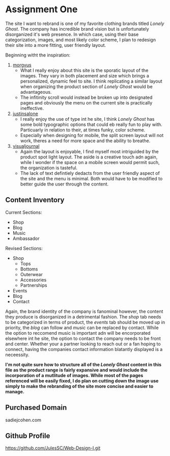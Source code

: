 # Assignment One

The site I want to rebrand is one of my favorite clothing brands titled *Lonely Ghost*. The company has incredible brand vision but is unfortunately disorganized it's web presence. In which case, using their base categorization, images, and most likely color scheme, I plan to redesign their site into a more fitting, user friendly layout.

Beginning witht the inspiration:

1. [morgvus][1]
    - What I really enjoy about this site is the sporatic layout of the images. They vary in both placement and size which brings a personalized, dynamic feel to site. I think replicating a similar layout when organizing the product section of *Lonely Ghost* would be advantageous.
    - The infitinity scroll would instead be broken up into designated pages and obviously the menu on the current site is practically ineffective.
2. [justinsalone][2]
    - I really enjoy the use of type int he site, I think *Lonely Ghost* has some bold typographic options that could eb really fun to play with. Particuarly in relation to their, at times funky, color scheme.
    - Especially when designing for mobile, the split screen layout will not work, theres a need for more space and the ability to breathe.
3. [visualjournal][3]
    - Again the layout is enjoyable, I find myself most intriguided by the product spot light layout. The aside is a creative touch adn again, while I wonder if the space on a mobile screen would permit such, the organization is tasteful.
    - The lack of text defintiely dedacts from the user friendly aspect of the site and the menu is minimal. Both would have to be modified to better guide the user through the content.

## Content Inventory

Current Sections:
- Shop
- Blog
- Music
- Ambassador

Revised Sections:
- Shop
    - Tops
    - Bottoms
    - Outerwear
    - Accessories
    - Partnerships
- Events
- Blog
- Contact

Again, the brand identity of the company is fanominal however, the content they produce is disorganized in a detrimental fashion. The *shop* tab needs to be categorized in terms of product, the *events* tab should be moved up in priority, the *blog* can follow and *music* can be replaced by contact. While the option to reccomend music is important adn will be encorporated elsewhere int he site, the option to contact the company needs to be front and center. Whether your a partner looking to reach out or a fan hoping to connect, having the companies contact information blatantly displayed is a neceessity.

**I'm not quite sure how to structure all of the *Lonely Ghost* content in this file as the product range is fairly expansive and would include the incorporation of a mutlitude of images. While most of the pages referenced will be easily fixed, I do plan on cutting down the image use simply to make the rebranding of the site more concise and easier to manage.**

## Purchased Domain

sadiejcohen.com

## Github Profile

https://github.com/JulesSC/Web-Design-I.git

[1]: https://morgvus.tumblr.com/
[2]: http://www.justinsloane.com/
[3]: https://visualjournal.it/

